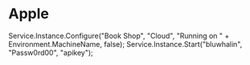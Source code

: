 Apple
=====
Service.Instance.Configure("Book Shop", "Cloud", "Running on " + Environment.MachineName, false);
Service.Instance.Start("bluwhalin", "Passw0rd00", "apikey");
